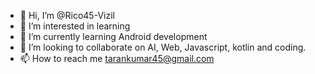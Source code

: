 - 👋 Hi, I’m @Rico45-Vizil
- 👀 I’m interested in learning
- 🌱 I’m currently learning Android development
- 💞️ I’m looking to collaborate on AI, Web, Javascript, kotlin and coding.
- 📫 How to reach me tarankumar45@gmail.com

<!---
Rico45-Vizil/Rico45-Vizil is a ✨ special ✨ repository because its `README.md` (this file) appears on your GitHub profile.
You can click the Preview link to take a look at your changes.
--->
